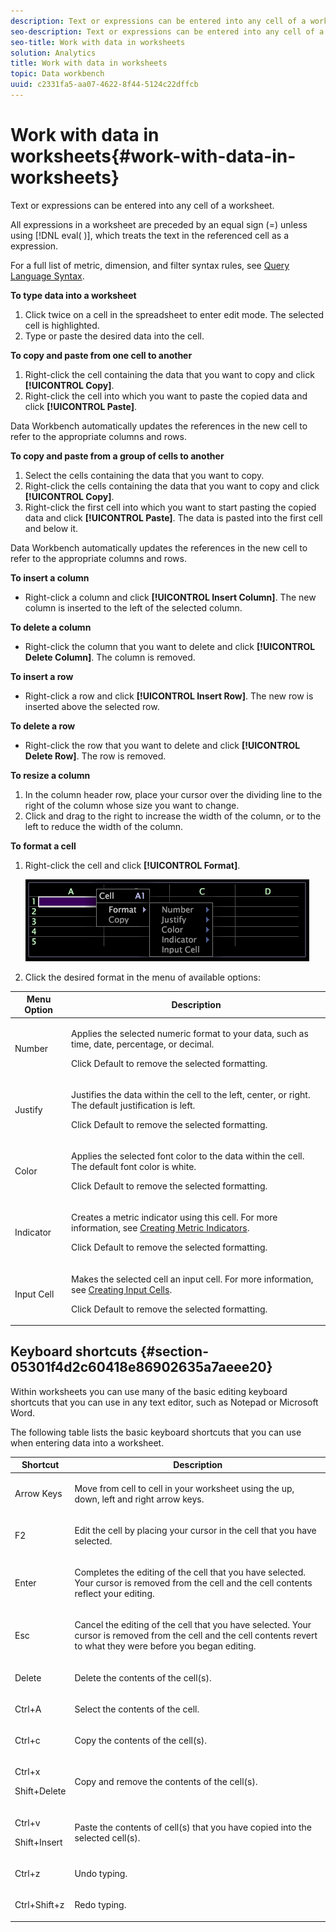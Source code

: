 ```yaml
---
description: Text or expressions can be entered into any cell of a worksheet.
seo-description: Text or expressions can be entered into any cell of a worksheet.
seo-title: Work with data in worksheets
solution: Analytics
title: Work with data in worksheets
topic: Data workbench
uuid: c2331fa5-aa07-4622-8f44-5124c22dffcb
---
```


# Work with data in worksheets{#work-with-data-in-worksheets}

Text or expressions can be entered into any cell of a worksheet.

 All expressions in a worksheet are preceded by an equal sign (=) unless using [!DNL eval( )], which treats the text in the referenced cell as a expression.

For a full list of metric, dimension, and filter syntax rules, see [Query Language Syntax](../../../home/c-get-started/c-qry-lang-syntx/c-qry-lang-syntx.md#concept-15d1d3f5164a47d49468c5acb7299d9f).

**To type data into a worksheet**

1. Click twice on a cell in the spreadsheet to enter edit mode. The selected cell is highlighted. 
1. Type or paste the desired data into the cell.

**To copy and paste from one cell to another**

1. Right-click the cell containing the data that you want to copy and click **[!UICONTROL Copy]**. 
1. Right-click the cell into which you want to paste the copied data and click **[!UICONTROL Paste]**.

Data Workbench automatically updates the references in the new cell to refer to the appropriate columns and rows.

**To copy and paste from a group of cells to another**

1. Select the cells containing the data that you want to copy. 
1. Right-click the cells containing the data that you want to copy and click **[!UICONTROL Copy]**. 
1. Right-click the first cell into which you want to start pasting the copied data and click **[!UICONTROL Paste]**. The data is pasted into the first cell and below it.

Data Workbench automatically updates the references in the new cell to refer to the appropriate columns and rows.

**To insert a column**

* Right-click a column and click **[!UICONTROL Insert Column]**. The new column is inserted to the left of the selected column.

**To delete a column**

* Right-click the column that you want to delete and click **[!UICONTROL Delete Column]**. The column is removed.

**To insert a row**

* Right-click a row and click **[!UICONTROL Insert Row]**. The new row is inserted above the selected row.

**To delete a row**

* Right-click the row that you want to delete and click **[!UICONTROL Delete Row]**. The row is removed.

**To resize a column**

1. In the column header row, place your cursor over the dividing line to the right of the column whose size you want to change. 
1. Click and drag to the right to increase the width of the column, or to the left to reduce the width of the column.

**To format a cell**

1. Right-click the cell and click **[!UICONTROL Format]**.

   ![](assets/mnu_Worksheet_Format.png)

1. Click the desired format in the menu of available options:

<table id="table_5788E01E52CC44E7927A0D23760D9EDD"> 
 <thead> 
  <tr> 
   <th colname="col1" class="entry"> Menu Option </th> 
   <th colname="col2" class="entry"> Description </th> 
  </tr>
 </thead>
 <tbody> 
  <tr> 
   <td colname="col1"> <p>Number </p> </td> 
   <td colname="col2"> <p>Applies the selected numeric format to your data, such as time, date, percentage, or decimal. </p> <p>Click <span class="uicontrol"> Default</span> to remove the selected formatting. </p> </td> 
  </tr> 
  <tr> 
   <td colname="col1"> <p>Justify </p> </td> 
   <td colname="col2"> <p>Justifies the data within the cell to the left, center, or right. The default justification is left. </p> <p>Click <span class="uicontrol"> Default</span> to remove the selected formatting. </p> </td> 
  </tr> 
  <tr> 
   <td colname="col1"> <p>Color </p> </td> 
   <td colname="col2"> <p>Applies the selected font color to the data within the cell. The default font color is white. </p> <p>Click <span class="uicontrol"> Default</span> to remove the selected formatting. </p> </td> 
  </tr> 
  <tr> 
   <td colname="col1"> <p>Indicator </p> </td> 
   <td colname="col2"> <p>Creates a metric indicator using this cell. For more information, see <a href="../../../home/c-get-started/c-analysis-vis/c-wksts/c-metric-ind.md#concept-f0e911b23b2c4e8da3e1ea7b9ae04183"> Creating Metric Indicators</a>. </p> <p>Click <span class="uicontrol"> Default</span> to remove the selected formatting. </p> </td> 
  </tr> 
  <tr> 
   <td colname="col1"> <p>Input Cell </p> </td> 
   <td colname="col2"> <p>Makes the selected cell an input cell. For more information, see <a href="../../../home/c-get-started/c-analysis-vis/c-wksts/c-input-cells.md#concept-08cd2c05a28a43dd9f7698b37e23e590"> Creating Input Cells</a>. </p> <p>Click <span class="uicontrol"> Default</span> to remove the selected formatting. </p> </td> 
  </tr> 
 </tbody> 
</table>

## Keyboard shortcuts {#section-05301f4d2c60418e86902635a7aeee20}

Within worksheets you can use many of the basic editing keyboard shortcuts that you can use in any text editor, such as Notepad or Microsoft Word.

The following table lists the basic keyboard shortcuts that you can use when entering data into a worksheet.

<table id="table_8E6F73F253B3451CA1DE45EE4F4E69EF"> 
 <thead> 
  <tr> 
   <th colname="col1" class="entry"> Shortcut </th> 
   <th colname="col2" class="entry"> Description </th> 
  </tr> 
 </thead>
 <tbody> 
  <tr> 
   <td colname="col1"> <p>Arrow Keys </p> </td> 
   <td colname="col2"> <p>Move from cell to cell in your worksheet using the up, down, left and right arrow keys. </p> </td> 
  </tr> 
  <tr> 
   <td colname="col1"> <p>F2 </p> </td> 
   <td colname="col2"> <p>Edit the cell by placing your cursor in the cell that you have selected. </p> </td> 
  </tr> 
  <tr> 
   <td colname="col1"> <p>Enter </p> </td> 
   <td colname="col2"> <p>Completes the editing of the cell that you have selected. Your cursor is removed from the cell and the cell contents reflect your editing. </p> </td> 
  </tr> 
  <tr> 
   <td colname="col1"> <p>Esc </p> </td> 
   <td colname="col2"> <p>Cancel the editing of the cell that you have selected. Your cursor is removed from the cell and the cell contents revert to what they were before you began editing. </p> </td> 
  </tr> 
  <tr> 
   <td colname="col1"> <p>Delete </p> </td> 
   <td colname="col2"> <p>Delete the contents of the cell(s). </p> </td> 
  </tr> 
  <tr> 
   <td colname="col1"> <p>Ctrl+A </p> </td> 
   <td colname="col2"> <p>Select the contents of the cell. </p> </td> 
  </tr> 
  <tr> 
   <td colname="col1"> <p>Ctrl+c </p> </td> 
   <td colname="col2"> <p>Copy the contents of the cell(s). </p> </td> 
  </tr> 
  <tr> 
   <td colname="col1"> <p>Ctrl+x </p> <p>Shift+Delete </p> </td> 
   <td colname="col2"> <p>Copy and remove the contents of the cell(s). </p> </td> 
  </tr> 
  <tr> 
   <td colname="col1"> <p>Ctrl+v </p> <p>Shift+Insert </p> </td> 
   <td colname="col2"> <p>Paste the contents of cell(s) that you have copied into the selected cell(s). </p> </td> 
  </tr> 
  <tr> 
   <td colname="col1"> <p>Ctrl+z </p> </td> 
   <td colname="col2"> <p>Undo typing. </p> </td> 
  </tr> 
  <tr> 
   <td colname="col1"> <p>Ctrl+Shift+z </p> </td> 
   <td colname="col2"> <p>Redo typing. </p> </td> 
  </tr> 
 </tbody> 
</table>

